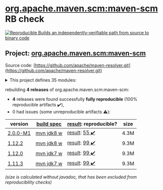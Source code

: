 [org.apache.maven.scm:maven-scm](https://search.maven.org/artifact/org.apache.maven.scm/maven-scm/) RB check
=======

[![Reproducible Builds](https://reproducible-builds.org/images/logos/rb.svg) an independently-verifiable path from source to binary code](https://reproducible-builds.org/)

## Project: [org.apache.maven.scm:maven-scm](https://search.maven.org/artifact/org.apache.maven.scm/maven-scm/)

Source code: [https://github.com/apache/maven-resolver.git](https://github.com/apache/maven-resolver.git)

<details><summary>This project defines 35 modules:</summary>

* [org.apache.maven.plugins:maven-scm-plugin](https://search.maven.org/artifact/org.apache.maven.plugins/maven-scm-plugin/)
* [org.apache.maven.scm:maven-scm](https://search.maven.org/artifact/org.apache.maven.scm/maven-scm/)
* [org.apache.maven.scm:maven-scm-api](https://search.maven.org/artifact/org.apache.maven.scm/maven-scm-api/)
* [org.apache.maven.scm:maven-scm-client](https://search.maven.org/artifact/org.apache.maven.scm/maven-scm-client/)
* [org.apache.maven.scm:maven-scm-manager-plexus](https://search.maven.org/artifact/org.apache.maven.scm/maven-scm-manager-plexus/)
* [org.apache.maven.scm:maven-scm-managers](https://search.maven.org/artifact/org.apache.maven.scm/maven-scm-managers/)
* [org.apache.maven.scm:maven-scm-provider-accurev](https://search.maven.org/artifact/org.apache.maven.scm/maven-scm-provider-accurev/)
* [org.apache.maven.scm:maven-scm-provider-bazaar](https://search.maven.org/artifact/org.apache.maven.scm/maven-scm-provider-bazaar/)
* [org.apache.maven.scm:maven-scm-provider-clearcase](https://search.maven.org/artifact/org.apache.maven.scm/maven-scm-provider-clearcase/)
* [org.apache.maven.scm:maven-scm-provider-cvs-commons](https://search.maven.org/artifact/org.apache.maven.scm/maven-scm-provider-cvs-commons/)
* [org.apache.maven.scm:maven-scm-provider-cvsexe](https://search.maven.org/artifact/org.apache.maven.scm/maven-scm-provider-cvsexe/)
* [org.apache.maven.scm:maven-scm-provider-cvsjava](https://search.maven.org/artifact/org.apache.maven.scm/maven-scm-provider-cvsjava/)
* [org.apache.maven.scm:maven-scm-provider-cvstest](https://search.maven.org/artifact/org.apache.maven.scm/maven-scm-provider-cvstest/)
* [org.apache.maven.scm:maven-scm-provider-git-commons](https://search.maven.org/artifact/org.apache.maven.scm/maven-scm-provider-git-commons/)
* [org.apache.maven.scm:maven-scm-provider-gitexe](https://search.maven.org/artifact/org.apache.maven.scm/maven-scm-provider-gitexe/)
* [org.apache.maven.scm:maven-scm-provider-gittest](https://search.maven.org/artifact/org.apache.maven.scm/maven-scm-provider-gittest/)
* [org.apache.maven.scm:maven-scm-provider-hg](https://search.maven.org/artifact/org.apache.maven.scm/maven-scm-provider-hg/)
* [org.apache.maven.scm:maven-scm-provider-integrity](https://search.maven.org/artifact/org.apache.maven.scm/maven-scm-provider-integrity/)
* [org.apache.maven.scm:maven-scm-provider-jazz](https://search.maven.org/artifact/org.apache.maven.scm/maven-scm-provider-jazz/)
* [org.apache.maven.scm:maven-scm-provider-jgit](https://search.maven.org/artifact/org.apache.maven.scm/maven-scm-provider-jgit/)
* [org.apache.maven.scm:maven-scm-provider-local](https://search.maven.org/artifact/org.apache.maven.scm/maven-scm-provider-local/)
* [org.apache.maven.scm:maven-scm-provider-perforce](https://search.maven.org/artifact/org.apache.maven.scm/maven-scm-provider-perforce/)
* [org.apache.maven.scm:maven-scm-provider-starteam](https://search.maven.org/artifact/org.apache.maven.scm/maven-scm-provider-starteam/)
* [org.apache.maven.scm:maven-scm-provider-svn-commons](https://search.maven.org/artifact/org.apache.maven.scm/maven-scm-provider-svn-commons/)
* [org.apache.maven.scm:maven-scm-provider-svnexe](https://search.maven.org/artifact/org.apache.maven.scm/maven-scm-provider-svnexe/)
* [org.apache.maven.scm:maven-scm-provider-svntest](https://search.maven.org/artifact/org.apache.maven.scm/maven-scm-provider-svntest/)
* [org.apache.maven.scm:maven-scm-provider-synergy](https://search.maven.org/artifact/org.apache.maven.scm/maven-scm-provider-synergy/)
* [org.apache.maven.scm:maven-scm-provider-tfs](https://search.maven.org/artifact/org.apache.maven.scm/maven-scm-provider-tfs/)
* [org.apache.maven.scm:maven-scm-provider-vss](https://search.maven.org/artifact/org.apache.maven.scm/maven-scm-provider-vss/)
* [org.apache.maven.scm:maven-scm-providers](https://search.maven.org/artifact/org.apache.maven.scm/maven-scm-providers/)
* [org.apache.maven.scm:maven-scm-providers-cvs](https://search.maven.org/artifact/org.apache.maven.scm/maven-scm-providers-cvs/)
* [org.apache.maven.scm:maven-scm-providers-git](https://search.maven.org/artifact/org.apache.maven.scm/maven-scm-providers-git/)
* [org.apache.maven.scm:maven-scm-providers-standard](https://search.maven.org/artifact/org.apache.maven.scm/maven-scm-providers-standard/)
* [org.apache.maven.scm:maven-scm-providers-svn](https://search.maven.org/artifact/org.apache.maven.scm/maven-scm-providers-svn/)
* [org.apache.maven.scm:maven-scm-test](https://search.maven.org/artifact/org.apache.maven.scm/maven-scm-test/)
</details>

rebuilding **4 releases** of org.apache.maven.scm:maven-scm:
- **4** releases were found successfully **fully reproducible** (100% reproducible artifacts :heavy_check_mark:),
- 0 had issues (some unreproducible artifacts :warning:):

| version | [build spec](/BUILDSPEC.md) | [result](https://reproducible-builds.org/docs/jvm/): reproducible? | size |
| -- | --------- | ------ | -- |
| [2.0.0-M1](https://search.maven.org/artifact/org.apache.maven.scm/maven-scm/2.0.0-M1/pom) | [mvn jdk8 w](maven-scm-2.0.0-M1.buildspec) | [result](maven-scm-2.0.0-M1.buildinfo): [55 :heavy_check_mark: ](maven-scm-2.0.0-M1.buildcompare) | 4.3M |
| [1.12.2](https://search.maven.org/artifact/org.apache.maven.scm/maven-scm/1.12.2/pom) | [mvn jdk8 w](maven-scm-1.12.2.buildspec) | [result](maven-scm-1.12.2.buildinfo): [99 :heavy_check_mark: ](maven-scm-1.12.2.buildcompare) | 9.3M |
| [1.12.0](https://search.maven.org/artifact/org.apache.maven.scm/maven-scm/1.12.0/pom) | [mvn jdk7 w](maven-scm-1.12.0.buildspec) | [result](maven-scm-1.12.0.buildinfo): [99 :heavy_check_mark: ](maven-scm-1.12.0.buildcompare) | 9.3M |
| [1.11.3](https://search.maven.org/artifact/org.apache.maven.scm/maven-scm/1.11.3/pom) | [mvn jdk7 w](maven-scm-1.11.3.buildspec) | [result](maven-scm-1.11.3.buildinfo): [99 :heavy_check_mark: ](maven-scm-1.11.3.buildcompare) | 9.3M |

<i>(size is calculated without javadoc, that has been excluded from reproducibility checks)</i>

